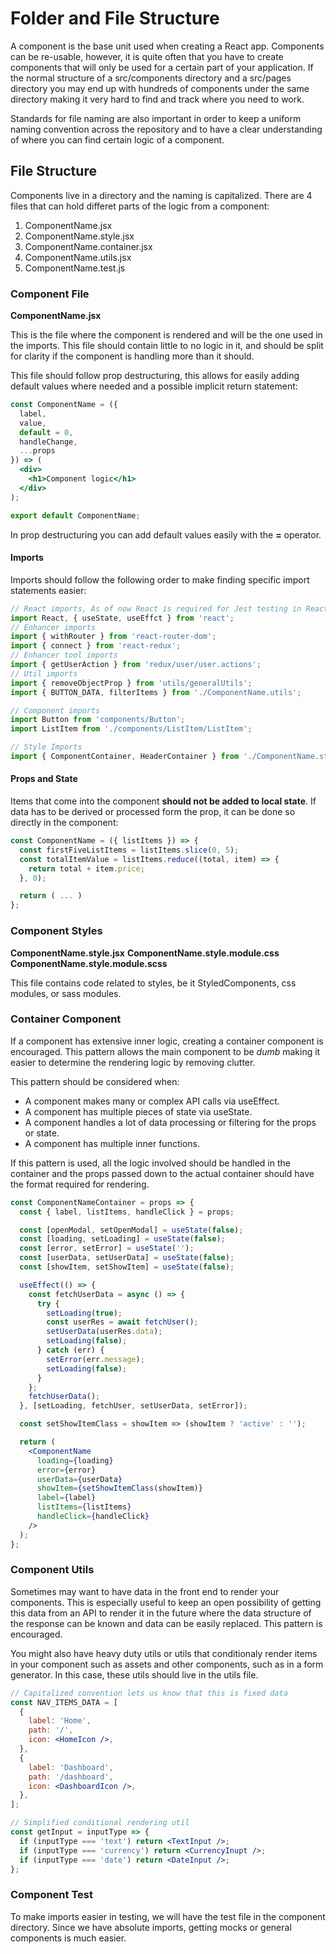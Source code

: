 # Folder and File Structure

A component is the base unit used when creating a React app. Components can be re-usable, however, it is quite often that you have to create components that will only be used for a certain part of your application. If the normal structure of a src/components directory and a src/pages directory you may end up with hundreds of components under the same directory making it very hard to find and track where you need to work.

Standards for file naming are also important in order to keep a uniform naming convention across the repository and to have a clear understanding of where you can find certain logic of a component.

## File Structure

Components live in a directory and the naming is capitalized. There are 4 files that can hold differet parts of the logic from a component:

1. ComponentName.jsx
2. ComponentName.style.jsx
3. ComponentName.container.jsx
4. ComponentName.utils.jsx
5. ComponentName.test.js

### Component File

**ComponentName.jsx**

This is the file where the component is rendered and will be the one used in the imports. This file should contain little to no logic in it, and should be split for clarity if the component is handling more than it should.

This file should follow prop destructuring, this allows for easily adding default values where needed and a possible implicit return statement:

```jsx
const ComponentName = ({
  label,
  value,
  default = 0,
  handleChange,
  ...props
}) => (
  <div>
    <h1>Component logic</h1>
  </div>
);

export default ComponentName;
```

In prop destructuring you can add default values easily with the **=** operator.

#### Imports

Imports should follow the following order to make finding specific import statements easier:

```jsx
// React imports, As of now React is required for Jest testing in React 17
import React, { useState, useEffct } from 'react';
// Enhancer imports
import { withRouter } from 'react-router-dom';
import { connect } from 'react-redux';
// Enhancer tool imports
import { getUserAction } from 'redux/user/user.actions';
// Util imports
import { removeObjectProp } from 'utils/generalUtils';
import { BUTTON_DATA, filterItems } from './ComponentName.utils';

// Component imports
import Button from 'components/Button';
import ListItem from './components/ListItem/ListItem';

// Style Imports
import { ComponentContainer, HeaderContainer } from './ComponentName.style';
```

#### Props and State

Items that come into the component **should not be added to local state**. If data has to be derived or processed form the prop, it can be done so directly in the component:

```jsx
const ComponentName = ({ listItems }) => {
  const firstFiveListItems = listItems.slice(0, 5);
  const totalItemValue = listItems.reduce((total, item) => {
    return total + item.price;
  }, 0);

  return ( ... )
};
```

### Component Styles

**ComponentName.style.jsx**
**ComponentName.style.module.css**
**ComponentName.style.module.scss**

This file contains code related to styles, be it StyledComponents, css modules, or sass modules.

### Container Component

If a component has extensive inner logic, creating a container component is encouraged. This pattern allows the main component to be _dumb_ making it easier to determine the rendering logic by removing clutter.

This pattern should be considered when:

- A component makes many or complex API calls via useEffect.
- A component has multiple pieces of state via useState.
- A component handles a lot of data processing or filtering for the props or state.
- A component has multiple inner functions.

If this pattern is used, all the logic involved should be handled in the container and the props passed down to the actual container should have the format required for rendering.

```jsx
const ComponentNameContainer = props => {
  const { label, listItems, handleClick } = props;

  const [openModal, setOpenModal] = useState(false);
  const [loading, setLoading] = useState(false);
  const [error, setError] = useState('');
  const [userData, setUserData] = useState(false);
  const [showItem, setShowItem] = useState(false);

  useEffect(() => {
    const fetchUserData = async () => {
      try {
        setLoading(true);
        const userRes = await fetchUser();
        setUserData(userRes.data);
        setLoading(false);
      } catch (err) {
        setError(err.message);
        setLoading(false);
      }
    };
    fetchUserData();
  }, [setLoading, fetchUser, setUserData, setError]);

  const setShowItemClass = showItem => (showItem ? 'active' : '');

  return (
    <ComponentName
      loading={loading}
      error={error}
      userData={userData}
      showItem={setShowItemClass(showItem)}
      label={label}
      listItems={listItems}
      handleClick={handleClick}
    />
  );
};
```

### Component Utils

Sometimes may want to have data in the front end to render your components. This is especially useful to keep an open possibility of getting this data from an API to render it in the future where the data structure of the response can be known and data can be easily replaced. This pattern is encouraged.

You might also have heavy duty utils or utils that conditionaly render items in your component such as assets and other components, such as in a form generator. In this case, these utils should live in the utils file.

```jsx
// Capitalized convention lets us know that this is fixed data
const NAV_ITEMS_DATA = [
  {
    label: 'Home',
    path: '/',
    icon: <HomeIcon />,
  },
  {
    label: 'Dashboard',
    path: '/dashboard',
    icon: <DashboardIcon />,
  },
];

// Simplified conditional rendering util
const getInput = inputType => {
  if (inputType === 'text') return <TextInput />;
  if (inputType === 'currency') return <CurrencyInupt />;
  if (inputType === 'date') return <DateInput />;
};
```

### Component Test

To make imports easier in testing, we will have the test file in the component directory. Since we have absolute imports, getting mocks or general components is much easier.
